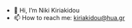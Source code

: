 - 👋 Hi, I’m Niki Kiriakidou
- 📫 How to reach me: kiriakidou@hua.gr

<!---
kiriakidou/kiriakidou is a ✨ special ✨ repository because its `README.md` (this file) appears on your GitHub profile.
You can click the Preview link to take a look at your changes.
--->
